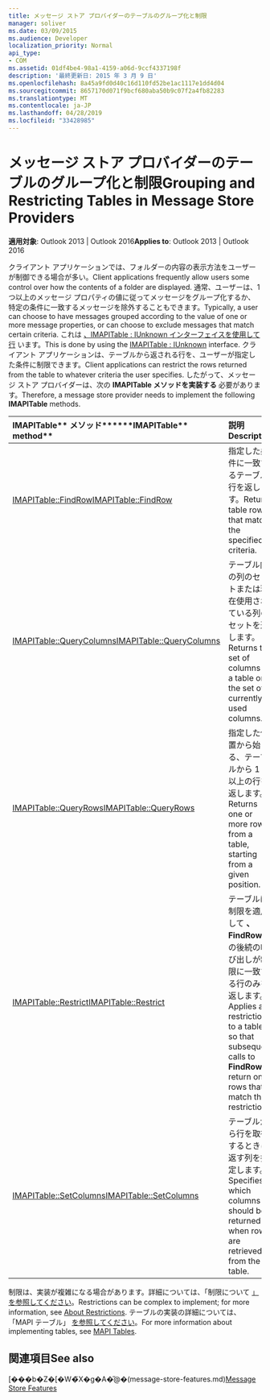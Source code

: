 ```yaml
---
title: メッセージ ストア プロバイダーのテーブルのグループ化と制限
manager: soliver
ms.date: 03/09/2015
ms.audience: Developer
localization_priority: Normal
api_type:
- COM
ms.assetid: 01df4be4-98a1-4159-a06d-9ccf4337198f
description: '最終更新日: 2015 年 3 月 9 日'
ms.openlocfilehash: 8a45a9fd0d40c16d110fd52be1ac1117e1dd4d04
ms.sourcegitcommit: 8657170d071f9bcf680aba50b9c07f2a4fb82283
ms.translationtype: MT
ms.contentlocale: ja-JP
ms.lasthandoff: 04/28/2019
ms.locfileid: "33428985"
---
```

# <a name="grouping-and-restricting-tables-in-message-store-providers"></a><span data-ttu-id="8e1e6-103">メッセージ ストア プロバイダーのテーブルのグループ化と制限</span><span class="sxs-lookup"><span data-stu-id="8e1e6-103">Grouping and Restricting Tables in Message Store Providers</span></span>

  
  
<span data-ttu-id="8e1e6-104">**適用対象**: Outlook 2013 | Outlook 2016</span><span class="sxs-lookup"><span data-stu-id="8e1e6-104">**Applies to**: Outlook 2013 | Outlook 2016</span></span> 
  
<span data-ttu-id="8e1e6-105">クライアント アプリケーションでは、フォルダーの内容の表示方法をユーザーが制御できる場合が多い。</span><span class="sxs-lookup"><span data-stu-id="8e1e6-105">Client applications frequently allow users some control over how the contents of a folder are displayed.</span></span> <span data-ttu-id="8e1e6-106">通常、ユーザーは、1 つ以上のメッセージ プロパティの値に従ってメッセージをグループ化するか、特定の条件に一致するメッセージを除外することもできます。</span><span class="sxs-lookup"><span data-stu-id="8e1e6-106">Typically, a user can choose to have messages grouped according to the value of one or more message properties, or can choose to exclude messages that match certain criteria.</span></span> <span data-ttu-id="8e1e6-107">これは [、IMAPITable : IUnknown インターフェイスを使用して行](imapitableiunknown.md) います。</span><span class="sxs-lookup"><span data-stu-id="8e1e6-107">This is done by using the [IMAPITable : IUnknown](imapitableiunknown.md) interface.</span></span> <span data-ttu-id="8e1e6-108">クライアント アプリケーションは、テーブルから返される行を、ユーザーが指定した条件に制限できます。</span><span class="sxs-lookup"><span data-stu-id="8e1e6-108">Client applications can restrict the rows returned from the table to whatever criteria the user specifies.</span></span> <span data-ttu-id="8e1e6-109">したがって、メッセージ ストア プロバイダーは、次の **IMAPITable メソッドを実装する** 必要があります。</span><span class="sxs-lookup"><span data-stu-id="8e1e6-109">Therefore, a message store provider needs to implement the following **IMAPITable** methods.</span></span> 
  
|<span data-ttu-id="8e1e6-110">IMAPITable\*\* メソッド\*\*</span><span class="sxs-lookup"><span data-stu-id="8e1e6-110">\*\*\*\*IMAPITable\*\* method\*\*</span></span>|<span data-ttu-id="8e1e6-111">**説明**</span><span class="sxs-lookup"><span data-stu-id="8e1e6-111">**Description**</span></span>|
|:-----|:-----|
|[<span data-ttu-id="8e1e6-112">IMAPITable::FindRow</span><span class="sxs-lookup"><span data-stu-id="8e1e6-112">IMAPITable::FindRow</span></span>](imapitable-findrow.md) <br/> |<span data-ttu-id="8e1e6-113">指定した条件に一致するテーブル行を返します。</span><span class="sxs-lookup"><span data-stu-id="8e1e6-113">Returns table rows that match the specified criteria.</span></span>  <br/> |
|[<span data-ttu-id="8e1e6-114">IMAPITable::QueryColumns</span><span class="sxs-lookup"><span data-stu-id="8e1e6-114">IMAPITable::QueryColumns</span></span>](imapitable-querycolumns.md) <br/> |<span data-ttu-id="8e1e6-115">テーブル内の列のセットまたは現在使用されている列のセットを返します。</span><span class="sxs-lookup"><span data-stu-id="8e1e6-115">Returns the set of columns in a table or the set of currently used columns.</span></span>  <br/> |
|[<span data-ttu-id="8e1e6-116">IMAPITable::QueryRows</span><span class="sxs-lookup"><span data-stu-id="8e1e6-116">IMAPITable::QueryRows</span></span>](imapitable-queryrows.md) <br/> |<span data-ttu-id="8e1e6-117">指定した位置から始まる、テーブルから 1 つ以上の行を返します。</span><span class="sxs-lookup"><span data-stu-id="8e1e6-117">Returns one or more rows from a table, starting from a given position.</span></span>  <br/> |
|[<span data-ttu-id="8e1e6-118">IMAPITable::Restrict</span><span class="sxs-lookup"><span data-stu-id="8e1e6-118">IMAPITable::Restrict</span></span>](imapitable-restrict.md) <br/> |<span data-ttu-id="8e1e6-119">テーブルに制限を適用して **、FindRow** への後続の呼び出しが制限に一致する行のみを返します。</span><span class="sxs-lookup"><span data-stu-id="8e1e6-119">Applies a restriction to a table so that subsequent calls to **FindRow** return only rows that match the restriction.</span></span>  <br/> |
|[<span data-ttu-id="8e1e6-120">IMAPITable::SetColumns</span><span class="sxs-lookup"><span data-stu-id="8e1e6-120">IMAPITable::SetColumns</span></span>](imapitable-setcolumns.md) <br/> |<span data-ttu-id="8e1e6-121">テーブルから行を取得するときに返す列を指定します。</span><span class="sxs-lookup"><span data-stu-id="8e1e6-121">Specifies which columns should be returned when rows are retrieved from the table.</span></span>  <br/> |
   
<span data-ttu-id="8e1e6-122">制限は、実装が複雑になる場合があります。詳細については、「制限について [」を参照してください](about-restrictions.md)。</span><span class="sxs-lookup"><span data-stu-id="8e1e6-122">Restrictions can be complex to implement; for more information, see [About Restrictions](about-restrictions.md).</span></span> <span data-ttu-id="8e1e6-123">テーブルの実装の詳細については、「MAPI テーブル」 [を参照してください](mapi-tables.md)。</span><span class="sxs-lookup"><span data-stu-id="8e1e6-123">For more information about implementing tables, see [MAPI Tables](mapi-tables.md).</span></span>
  
## <a name="see-also"></a><span data-ttu-id="8e1e6-124">関連項目</span><span class="sxs-lookup"><span data-stu-id="8e1e6-124">See also</span></span>



<span data-ttu-id="8e1e6-125">[���b�Z�[�W�̃X�g�A�̋@�[](message-store-features.md)(message-store-features.md)</span><span class="sxs-lookup"><span data-stu-id="8e1e6-125">[Message Store Features](message-store-features.md)</span></span>

